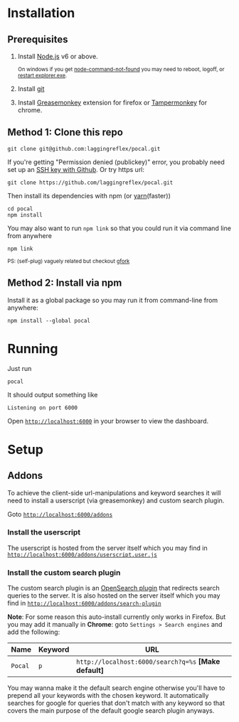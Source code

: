 # Installation

## Prerequisites

1. Install [Node.js](https://nodejs.org) v6 or above.

    <sup>On windows if you get [node-command-not-found] you may need to reboot, logoff, or [restart explorer.exe].</sup>

2. Install [git](https://git-scm.com)

3. Install [Greasemonkey] extension for firefox or [Tampermonkey] for chrome.


## Method 1: Clone this repo

```
git clone git@github.com:laggingreflex/pocal.git
```
If you're getting "Permission denied (publickey)" error, you probably need set up an [SSH key with Github][generating-an-ssh-key]. Or try https url:
```
git clone https://github.com/laggingreflex/pocal.git
```

Then install its dependencies with npm (or [yarn]\(faster))

```
cd pocal
npm install
```

You may also want to run `npm link` so that you could run it via command line from anywhere

```
npm link
```

<sub>PS: (self-plug) vaguely related but checkout [gfork]</sub>

## Method 2: Install via npm

Install it as a global package so you may run it from command-line from anywhere:

```
npm install --global pocal
```

# Running

Just run
```
pocal
```
It should output something like
```
Listening on port 6000
```
Open [`http://localhost:6000`](http://localhost:6000) in your browser to view the dashboard.

# Setup

## Addons

To achieve the client-side url-manipulations and keyword searches it will need to install a userscript (via greasemonkey) and custom search plugin.

Goto [`http://localhost:6000/addons`](http://localhost:6000/addons)

### Install the userscript

The userscript is hosted from the server itself which you may find in [`http://localhost:6000/addons/userscript.user.js`](http://localhost:6000/addons/userscript.user.js)

### Install the custom search plugin

The custom search plugin is an [OpenSearch plugin] that redirects search queries to the server. It is also hosted on the server itself which you may find in  [`http://localhost:6000/addons/search-plugin`](http://localhost:6000/addons/search-plugin)

**Note**: For some reason this auto-install currently only works in Firefox. But you may add it manually in **Chrome**: goto `Settings > Search engines`  and add the following:


|Name   |Keyword|URL
|-------|-------|---
|`Pocal`|`p`    |`http://localhost:6000/search?q=%s` **[Make default]**

You may wanna make it the default search engine otherwise you'll have to prepend all your keywords with the chosen keyword. It automatically searches for google for queries that don't match with any keyword so that covers the main purpose of the default google search plugin anyways.





[restart explorer.exe]: http://google.com/search?q=restart+explorer.exe

[node-command-not-found]: http://google.com/search?q=windows+node+install+node+command+not+found


[Greasemonkey]: https://addons.mozilla.org/en-US/firefox/addon/greasemonkey

[Tampermonkey]: https://chrome.google.com/webstore/detail/tampermonkey/dhdgffkkebhmkfjojejmpbldmpobfkfo?hl=en

[generating-an-ssh-key]: https://help.github.com/articles/generating-an-ssh-key

[yarn]: http://yarnpkg.com

[gfork]: https://github.com/laggingreflex/gfork

[OpenSearch plugin]:https://developer.mozilla.org/en/Add-ons/Creating_OpenSearch_plugins_for_Firefox

[Node.js server]: https://nodejs.org/api/synopsis.html

[Greasemonkey userscript]: http://www.greasespot.net


